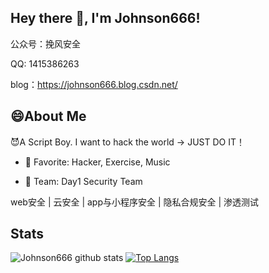 ## Hey there 👋, I'm Johnson666!

公众号：挽风安全

QQ: 1415386263

blog：https://johnson666.blog.csdn.net/

## 😄About Me
😈A Script Boy. I want to hack the world -> JUST DO IT！

- 💖 Favorite: Hacker, Exercise, Music

- 💎 Team: Day1 Security Team

web安全 | 云安全 | app与小程序安全 | 隐私合规安全 | 渗透测试

## Stats
![Johnson666 github stats](https://github-readme-stats.vercel.app/api?username=Johnson666666&show_icons=true&hide_border=false&theme=default&count_private=true&hide_title=false)
[![Top Langs](https://github-readme-stats.vercel.app/api/top-langs/?username=Johnson666666&hide=html&theme=default&layout=compact)](https://github.com/anuraghazra/github-readme-stats) 


<!--
**Johnson666666/Johnson666666** is a ✨ _special_ ✨ repository because its `README.md` (this file) appears on your GitHub profile.

Here are some ideas to get you started:

- 🔭 I’m currently working on ...
- 🌱 I’m currently learning ...
- 👯 I’m looking to collaborate on ...
- 🤔 I’m looking for help with ...
- 💬 Ask me about ...
- 📫 How to reach me: ...
- 😄 Pronouns: ...
- ⚡ Fun fact: ...
-->
